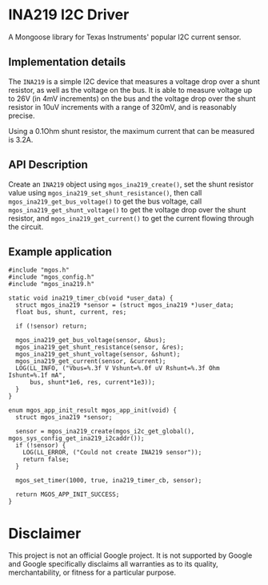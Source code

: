 # INA219 I2C Driver

A Mongoose library for Texas Instruments' popular I2C current sensor.

## Implementation details

The `INA219` is a simple I2C device that measures a voltage drop over a
shunt resistor, as well as the voltage on the bus. It is able to measure
voltage up to 26V (in 4mV increments) on the bus and the voltage drop over
the shunt resistor in 10uV increments with a range of 320mV, and is
reasonably precise.

Using a 0.1Ohm shunt resistor, the maximum current that can be measured
is 3.2A.

## API Description

Create an `INA219` object using `mgos_ina219_create()`, set the shunt
resistor value using `mgos_ina219_set_shunt_resistance()`, then call
`mgos_ina219_get_bus_voltage()` to get the bus voltage, call 
`mgos_ina219_get_shunt_voltage()` to get the voltage drop over
the shunt resistor, and `mgos_ina219_get_current()` to get the current
flowing through the circuit.

## Example application

```
#include "mgos.h"
#include "mgos_config.h"
#include "mgos_ina219.h"

static void ina219_timer_cb(void *user_data) {
  struct mgos_ina219 *sensor = (struct mgos_ina219 *)user_data;
  float bus, shunt, current, res;

  if (!sensor) return;

  mgos_ina219_get_bus_voltage(sensor, &bus);
  mgos_ina219_get_shunt_resistance(sensor, &res);
  mgos_ina219_get_shunt_voltage(sensor, &shunt);
  mgos_ina219_get_current(sensor, &current);
  LOG(LL_INFO, ("Vbus=%.3f V Vshunt=%.0f uV Rshunt=%.3f Ohm Ishunt=%.1f mA",
      bus, shunt*1e6, res, current*1e3));
  }
}

enum mgos_app_init_result mgos_app_init(void) {
  struct mgos_ina219 *sensor;

  sensor = mgos_ina219_create(mgos_i2c_get_global(), mgos_sys_config_get_ina219_i2caddr());
  if (!sensor) {
    LOG(LL_ERROR, ("Could not create INA219 sensor"));
    return false;
  }

  mgos_set_timer(1000, true, ina219_timer_cb, sensor);

  return MGOS_APP_INIT_SUCCESS;
}
```

# Disclaimer

This project is not an official Google project. It is not supported by Google
and Google specifically disclaims all warranties as to its quality,
merchantability, or fitness for a particular purpose.
